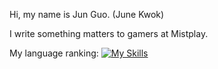 


Hi, my name is Jun Guo. (June Kwok)

I write something matters to gamers at Mistplay.

My language ranking:
[![My Skills](https://skillicons.dev/icons?i=typescript,python,rust,go)](https://skillicons.dev)
